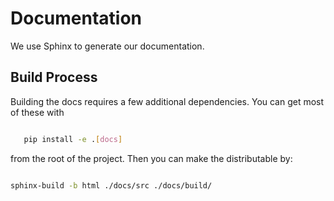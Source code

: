 # Documentation
We use Sphinx to generate our documentation.

## Build Process

Building the docs requires a few additional dependencies. You can get most
of these with

```bash

   pip install -e .[docs]

```

from the root of the project. Then you can make the distributable by:

```bash

sphinx-build -b html ./docs/src ./docs/build/

```

